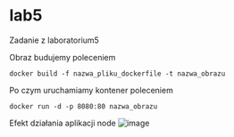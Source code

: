 # lab5
Zadanie z laboratorium5

Obraz budujemy poleceniem
```
docker build -f nazwa_pliku_dockerfile -t nazwa_obrazu
```

Po czym uruchamiamy kontener poleceniem
```
docker run -d -p 8080:80 nazwa_obrazu
```

Efekt działania aplikacji node
![image](img%image.png)

